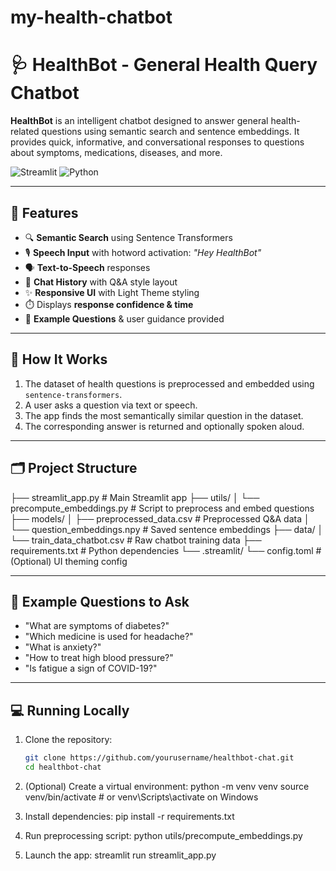 # my-health-chatbot

# 🩺 HealthBot - General Health Query Chatbot

**HealthBot** is an intelligent chatbot designed to answer general health-related questions using semantic search and sentence embeddings. It provides quick, informative, and conversational responses to questions about symptoms, medications, diseases, and more.

![Streamlit](https://img.shields.io/badge/Built%20With-Streamlit-ff4b4b?logo=streamlit&logoColor=white)
![Python](https://img.shields.io/badge/Python-3.10+-blue?logo=python)

---

## 🚀 Features

- 🔍 **Semantic Search** using Sentence Transformers
- 🎙️ **Speech Input** with hotword activation: _"Hey HealthBot"_
- 🗣️ **Text-to-Speech** responses
- 💬 **Chat History** with Q&A style layout
- ✨ **Responsive UI** with Light Theme styling
- ⏱️ Displays **response confidence & time**
- 📌 **Example Questions** & user guidance provided

---


## 🧠 How It Works

1. The dataset of health questions is preprocessed and embedded using `sentence-transformers`.
2. A user asks a question via text or speech.
3. The app finds the most semantically similar question in the dataset.
4. The corresponding answer is returned and optionally spoken aloud.

---

## 🗂️ Project Structure

├── streamlit_app.py # Main Streamlit app ├── utils/ │ └── precompute_embeddings.py # Script to preprocess and embed questions ├── models/ │ ├── preprocessed_data.csv # Preprocessed Q&A data │ └── question_embeddings.npy # Saved sentence embeddings ├── data/ │ └── train_data_chatbot.csv # Raw chatbot training data ├── requirements.txt # Python dependencies └── .streamlit/ └── config.toml # (Optional) UI theming config


---

## 🧪 Example Questions to Ask

- "What are symptoms of diabetes?"
- "Which medicine is used for headache?"
- "What is anxiety?"
- "How to treat high blood pressure?"
- "Is fatigue a sign of COVID-19?"

---

## 💻 Running Locally

1. Clone the repository:
   ```bash
   git clone https://github.com/yourusername/healthbot-chat.git
   cd healthbot-chat
   
2. (Optional) Create a virtual environment:
   python -m venv venv
source venv/bin/activate  # or venv\Scripts\activate on Windows

3. Install dependencies:
pip install -r requirements.txt

4. Run preprocessing script:
   python utils/precompute_embeddings.py

5. Launch the app:
   streamlit run streamlit_app.py

